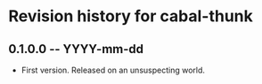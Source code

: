 # Revision history for cabal-thunk

## 0.1.0.0 -- YYYY-mm-dd

* First version. Released on an unsuspecting world.
